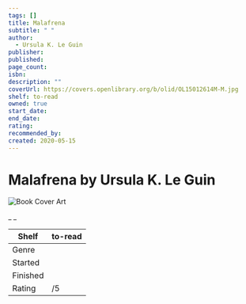 ```yaml
---
tags: []
title: Malafrena
subtitle: " "
author:
  - Ursula K. Le Guin
publisher:
published:
page_count:
isbn:
description: ""
coverUrl: https://covers.openlibrary.org/b/olid/OL15012614M-M.jpg
shelf: to-read
owned: true
start_date:
end_date:
rating:
recommended_by:
created: 2020-05-15
---
```


# Malafrena by Ursula K. Le Guin

![Book Cover Art](https://covers.openlibrary.org/b/olid/OL15012614M-M.jpg)

_ _

| Shelf | to-read |
| --- | --- |
| Genre |  |
| Started |  |
| Finished |  |
| Rating | /5 |

